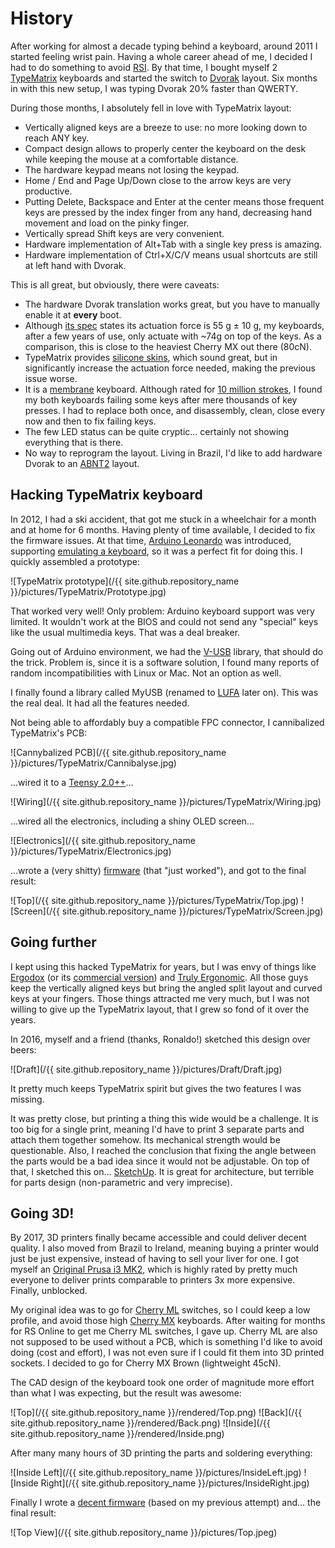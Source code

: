 # History

After working for almost a decade typing behind a keyboard, around 2011 I started feeling wrist pain. Having a whole career ahead of me, I decided I had to do something to avoid [RSI](https://en.wikipedia.org/wiki/Repetitive_strain_injury). By that time, I bought myself 2 [TypeMatrix](http://typematrix.com/) keyboards and started the switch to [Dvorak](https://en.wikipedia.org/wiki/Dvorak_Simplified_Keyboard) layout. Six months in with this new setup, I was typing Dvorak 20% faster than QWERTY.

During those months, I absolutely fell in love with TypeMatrix layout:

- Vertically aligned keys are a breeze to use: no more looking down to reach ANY key.
- Compact design allows to properly center the keyboard on the desk while keeping the mouse at a comfortable distance.
- The hardware keypad means not losing the keypad.
- Home / End and Page Up/Down close to the arrow keys are very productive.
- Putting Delete, Backspace and Enter at the center means those frequent keys are pressed by the index finger from any hand, decreasing hand movement and load on the pinky finger.
- Vertically spread Shift keys are very convenient.
- Hardware implementation of Alt+Tab with a single key press is amazing.
- Hardware implementation of Ctrl+X/C/V means usual shortcuts are still at left hand with Dvorak.

This is all great, but obviously, there were caveats:

- The hardware Dvorak translation works great, but you have to manually enable it at __every__ boot.
- Although [its spec](http://typematrix.com/2030/tech-specs.php) states its actuation force is 55 g ± 10 g, my keyboards, after a few years of use, only actuate with ~74g on top of the keys. As a comparison, this is close to the heaviest Cherry MX out there (80cN).
- TypeMatrix provides [silicone skins](http://typematrix.com/skins.php), which sound great, but in significantly increase the actuation force needed, making the previous issue worse.
- It is a [membrane](https://en.wikipedia.org/wiki/Membrane_keyboard) keyboard. Although rated for [10 million strokes](http://typematrix.com/2030/tech-specs.php), I found my both keyboards failing some keys after mere thousands of key presses. I had to replace both once, and disassembly, clean, close every now and then to fix failing keys.
- The few LED status can be quite cryptic... certainly not showing everything that is there.
- No way to reprogram the layout. Living in Brazil, I'd like to add hardware Dvorak to an [ABNT2](https://en.wikipedia.org/wiki/Portuguese_keyboard_layout) layout.

## Hacking TypeMatrix keyboard

In 2012, I had a ski accident, that got me stuck in a wheelchair for a month and at home for 6 months. Having plenty of time available, I decided to fix the firmware issues. At that time, [Arduino Leonardo](https://www.arduino.cc/en/Main/arduinoBoardLeonardo) was introduced, supporting [emulating a keyboard](https://www.arduino.cc/reference/en/language/functions/usb/keyboard/), so it was a perfect fit for doing this. I quickly assembled a prototype:

![TypeMatrix prototype](/{{ site.github.repository_name }}/pictures/TypeMatrix/Prototype.jpg)

That worked very well! Only problem: Arduino keyboard support was very limited. It wouldn't work at the BIOS and could not send any "special" keys like the usual multimedia keys. That was a deal breaker.

Going out of Arduino environment, we had the [V-USB](https://www.obdev.at/products/vusb/index.html) library, that should do the trick. Problem is, since it is a software solution, I found many reports of random incompatibilities with Linux or Mac. Not an option as well.

I finally found a library called MyUSB (renamed to [LUFA](http://www.fourwalledcubicle.com/LUFA.php) later on). This was the real deal. It had all the features needed.

Not being able to affordably buy a compatible FPC connector, I cannibalized TypeMatrix's PCB:

![Cannybalized PCB](/{{ site.github.repository_name }}/pictures/TypeMatrix/Cannibalyse.jpg)

...wired it to a [Teensy 2.0++](https://www.pjrc.com/store/teensypp.html)...

![Wiring](/{{ site.github.repository_name }}/pictures/TypeMatrix/Wiring.jpg)

...wired all the electronics, including a shiny OLED screen...

![Electronics](/{{ site.github.repository_name }}/pictures/TypeMatrix/Electronics.jpg)

...wrote a (very shitty) [firmware](https://github.com/fornellas/TypeMatrix2030) (that "just worked"), and got to the final result:

![Top](/{{ site.github.repository_name }}/pictures/TypeMatrix/Top.jpg)
![Screen](/{{ site.github.repository_name }}/pictures/TypeMatrix/Screen.jpg)

## Going further

I kept using this hacked TypeMatrix for years, but I was envy of things like [Ergodox](https://www.ergodox.io/) (or its [commercial version](https://www.ergodox.io/)) and [Truly Ergonomic](https://www.trulyergonomic.com/). All those guys keep the vertically aligned keys but bring the angled split layout and curved keys at your fingers. Those things attracted me very much, but I was not willing to give up the TypeMatrix layout, that I grew so fond of it over the years.

In 2016, myself and a friend (thanks, Ronaldo!) sketched this design over beers:

![Draft](/{{ site.github.repository_name }}/pictures/Draft/Draft.jpg)

It pretty much keeps TypeMatrix spirit but gives the two features I was missing.

It was pretty close, but printing a thing this wide would be a challenge. It is too big for a single print, meaning I'd have to print 3 separate parts and attach them together somehow. Its mechanical strength would be questionable. Also, I reached the conclusion that fixing the angle between the parts would be a bad idea since it would not be adjustable. On top of that, I sketched this on... [SketchUp](https://www.sketchup.com/). It is great for architecture, but terrible for parts design (non-parametric and very imprecise).

## Going 3D!

By 2017, 3D printers finally became accessible and could deliver decent quality. I also moved from Brazil to Ireland, meaning buying a printer would just be just expensive, instead of having to sell your liver for one. I got myself an [Original Prusa i3 MK2](https://www.prusa3d.com/), which is highly rated by pretty much everyone to deliver prints comparable to printers 3x more expensive. Finally, unblocked.

My original idea was to go for [Cherry ML](http://cherryamericas.com/product/ml-series/) switches, so I could keep a low profile, and avoid those high [Cherry MX](http://cherryamericas.com/product/mx-series-2/) keyboards. After waiting for months for RS Online to get me Cherry ML switches, I gave up. Cherry ML are also not supposed to be used without a PCB, which is something I'd like to avoid doing (cost and effort), I was not even sure if I could fit them into 3D printed sockets. I decided to go for Cherry MX Brown (lightweight 45cN).

The CAD design of the keyboard took one order of magnitude more effort than what I was expecting, but the result was awesome:

![Top](/{{ site.github.repository_name }}/rendered/Top.png)
![Back](/{{ site.github.repository_name }}/rendered/Back.png)
![Inside](/{{ site.github.repository_name }}/rendered/Inside.png)

After many many hours of 3D printing the parts and soldering everything:

![Inside Left](/{{ site.github.repository_name }}/pictures/InsideLeft.jpg)
![Inside Right](/{{ site.github.repository_name }}/pictures/InsideRight.jpg)

Finally I wrote a [decent firmware](https://github.com/fornellas/3d_printed_keyboard) (based on my previous attempt) and... the final result:

![Top View](/{{ site.github.repository_name }}/pictures/Top.jpeg)